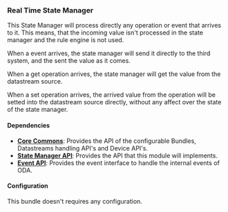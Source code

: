 ### Real Time State Manager

This State Manager will process directly any operation or event that arrives to it. This means, that the incoming value
isn't processed in the state manager and the rule engine is not used.

When a event arrives, the state manager will send it directly to the third system, and the sent the value as it comes.

When a get operation arrives, the state manager will get the value from the datastream source.

When a set operation arrives, the arrived value from the operation will be setted into the datastream source directly,
without any affect over the state of the state manager.

#### Dependencies

* __[Core Commons]()__: Provides the API of the configurable Bundles, Datastreams handling API's and Device API's.
* __[State Manager API]()__: Provides the API that this module will implements.
* __[Event API]()__: Provides the event interface to handle the internal events of ODA.

#### Configuration

This bundle doesn't requires any configuration. 